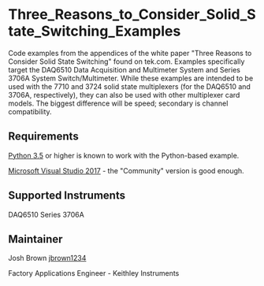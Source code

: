 # Three_Reasons_to_Consider_Solid_State_Switching_Examples
Code examples from the appendices of the white paper "Three Reasons to Consider Solid State Switching" found on tek.com. Examples specifically target the DAQ6510 Data Acquisition and Multimeter System and Series 3706A System Switch/Multimeter. While these examples are intended to be used with the 7710 and 3724 solid state multiplexers (for the DAQ6510 and 3706A, respectively), they can also be used with other multiplexer card models. The biggest difference will be speed; secondary is channel compatibility. 

## Requirements
[Python 3.5](https://www.python.org/) or higher is known to work with the Python-based example. 

[Microsoft Visual Studio 2017](https://visualstudio.microsoft.com/vs/community/) - the "Community" version is good enough. 



## Supported Instruments
DAQ6510
Series 3706A



## Maintainer
Josh Brown [jbrown1234](https://github.com/jbrown1234)

Factory Applications Engineer - Keithley Instruments
